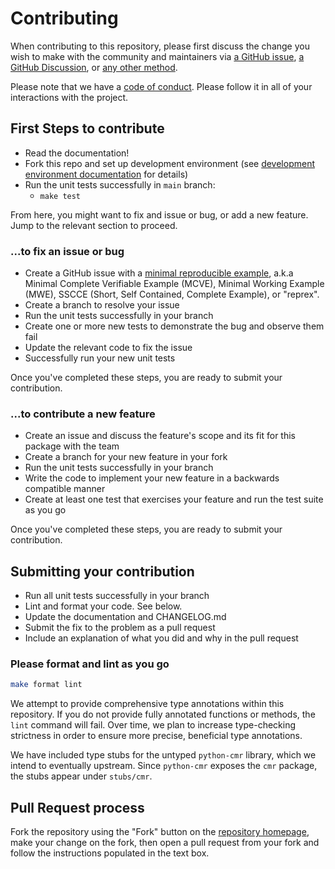 # Contributing

When contributing to this repository, please first discuss the change you wish to make
with the community and maintainers via
[a GitHub issue](https://github.com/nsidc/earthaccess/issues),
[a GitHub Discussion](https://github.com/nsidc/earthaccess/discussions),
or [any other method](our-meet-ups.md).

Please note that we have a [code of conduct](./code-of-conduct.md). Please follow it in all of your interactions with the project.

## First Steps to contribute

- Read the documentation!
- Fork this repo and set up development environment (see
  [development environment documentation](./development.md) for details)
- Run the unit tests successfully in `main` branch:
    - `make test`

From here, you might want to fix and issue or bug, or add a new feature.  Jump to the
relevant section to proceed.

### ...to fix an issue or bug

- Create a GitHub issue with a
  [minimal reproducible example](https://en.wikipedia.org/wiki/Minimal_reproducible_example),
  a.k.a Minimal Complete Verifiable Example (MCVE), Minimal Working Example (MWE),
  SSCCE (Short, Self Contained, Complete Example), or "reprex".
- Create a branch to resolve your issue
- Run the unit tests successfully in your branch
- Create one or more new tests to demonstrate the bug and observe them fail
- Update the relevant code to fix the issue
- Successfully run your new unit tests

Once you've completed these steps, you are ready to submit your contribution.

### ...to contribute a new feature

- Create an issue and discuss the feature's scope and its fit for this package with the team
- Create a branch for your new feature in your fork
- Run the unit tests successfully in your branch
- Write the code to implement your new feature in a backwards compatible manner
- Create at least one test that exercises your feature and run the test suite as you go

Once you've completed these steps, you are ready to submit your contribution.

## Submitting your contribution

- Run all unit tests successfully in your branch
- Lint and format your code.  See below.
- Update the documentation and CHANGELOG.md
- Submit the fix to the problem as a pull request
- Include an explanation of what you did and why in the pull request

### Please format and lint as you go

```bash
make format lint
```

We attempt to provide comprehensive type annotations within this repository.  If
you do not provide fully annotated functions or methods, the `lint` command will
fail.  Over time, we plan to increase type-checking strictness in order to
ensure more precise, beneficial type annotations.

We have included type stubs for the untyped `python-cmr` library, which we
intend to eventually upstream.  Since `python-cmr` exposes the `cmr` package,
the stubs appear under `stubs/cmr`.

## Pull Request process

Fork the repository using the "Fork" button on the [repository
homepage](https://github.com/nsidc/earthaccess), make your change on the fork, then open
a pull request from your fork and follow the instructions populated in the text box.
